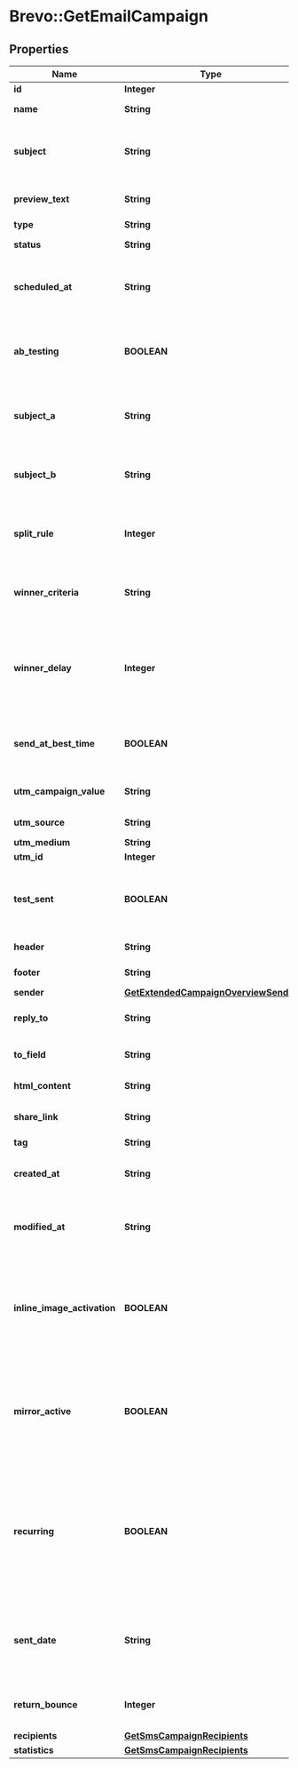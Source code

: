 # Brevo::GetEmailCampaign

## Properties
Name | Type | Description | Notes
------------ | ------------- | ------------- | -------------
**id** | **Integer** | ID of the campaign | 
**name** | **String** | Name of the campaign | 
**subject** | **String** | Subject of the campaign. Only available if &#x60;abTesting&#x60; flag of the campaign is &#x60;false&#x60; | [optional] 
**preview_text** | **String** | Preview text or preheader of the email campaign | [optional] 
**type** | **String** | Type of campaign | 
**status** | **String** | Status of the campaign | 
**scheduled_at** | **String** | UTC date-time on which campaign is scheduled (YYYY-MM-DDTHH:mm:ss.SSSZ) | [optional] 
**ab_testing** | **BOOLEAN** | Status of A/B Test for the campaign. abTesting &#x3D; false means it is disabled, &amp; abTesting &#x3D; true means it is enabled. | [optional] 
**subject_a** | **String** | Subject A of the ab-test campaign. Only available if &#x60;abTesting&#x60; flag of the campaign is &#x60;true&#x60; | [optional] 
**subject_b** | **String** | Subject B of the ab-test campaign. Only available if &#x60;abTesting&#x60; flag of the campaign is &#x60;true&#x60; | [optional] 
**split_rule** | **Integer** | The size of your ab-test groups. Only available if &#x60;abTesting&#x60; flag of the campaign is &#x60;true&#x60; | [optional] 
**winner_criteria** | **String** | Criteria for the winning version. Only available if &#x60;abTesting&#x60; flag of the campaign is &#x60;true&#x60; | [optional] 
**winner_delay** | **Integer** | The duration of the test in hours at the end of which the winning version will be sent. Only available if &#x60;abTesting&#x60; flag of the campaign is &#x60;true&#x60; | [optional] 
**send_at_best_time** | **BOOLEAN** | It is true if you have chosen to send your campaign at best time, otherwise it is false | [optional] 
**utm_campaign_value** | **String** | utm parameter associated with campaign | [optional] 
**utm_source** | **String** | source of utm parameter | [optional] 
**utm_medium** | **String** | medium parameter | [optional] 
**utm_id** | **Integer** | utm id | [optional] 
**test_sent** | **BOOLEAN** | Retrieved the status of test email sending. (true&#x3D;Test email has been sent  false&#x3D;Test email has not been sent) | 
**header** | **String** | Header of the campaign | 
**footer** | **String** | Footer of the campaign | 
**sender** | [**GetExtendedCampaignOverviewSender**](GetExtendedCampaignOverviewSender.md) |  | 
**reply_to** | **String** | Email defined as the \&quot;Reply to\&quot; of the campaign | 
**to_field** | **String** | Customisation of the \&quot;to\&quot; field of the campaign | [optional] 
**html_content** | **String** | HTML content of the campaign | 
**share_link** | **String** | Link to share the campaign on social medias | [optional] 
**tag** | **String** | Tag of the campaign | [optional] 
**created_at** | **String** | Creation UTC date-time of the campaign (YYYY-MM-DDTHH:mm:ss.SSSZ) | 
**modified_at** | **String** | UTC date-time of last modification of the campaign (YYYY-MM-DDTHH:mm:ss.SSSZ) | 
**inline_image_activation** | **BOOLEAN** | Status of inline image. inlineImageActivation &#x3D; false means image can’t be embedded, &amp; inlineImageActivation &#x3D; true means image can be embedded, in the email. | [optional] 
**mirror_active** | **BOOLEAN** | Status of mirror links in campaign. mirrorActive &#x3D; false means mirror links are deactivated, &amp; mirrorActive &#x3D; true means mirror links are activated, in the campaign | [optional] 
**recurring** | **BOOLEAN** | FOR TRIGGER ONLY ! Type of trigger campaign.recurring &#x3D; false means contact can receive the same Trigger campaign only once, &amp; recurring &#x3D; true means contact can receive the same Trigger campaign several times | [optional] 
**sent_date** | **String** | Sent UTC date-time of the campaign (YYYY-MM-DDTHH:mm:ss.SSSZ). Only available if &#39;status&#39; of the campaign is &#39;sent&#39; | [optional] 
**return_bounce** | **Integer** | Total number of non-delivered campaigns for a particular campaign id. | [optional] 
**recipients** | [**GetSmsCampaignRecipients**](GetSmsCampaignRecipients.md) |  | 
**statistics** | [**GetSmsCampaignRecipients**](GetSmsCampaignRecipients.md) |  | 


